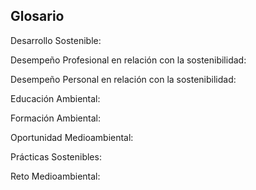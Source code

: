 ## Glosario

Desarrollo Sostenible:

Desempeño Profesional en relación con la sostenibilidad:

Desempeño Personal en relación con la sostenibilidad:

Educación Ambiental:

Formación Ambiental:

Oportunidad Medioambiental:

Prácticas Sostenibles:

Reto Medioambiental:
